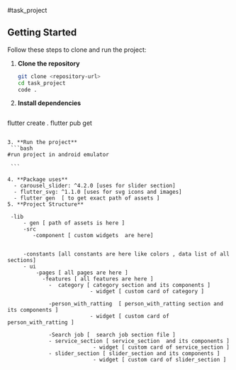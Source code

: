 #task_project

## Getting Started

Follow these steps to clone and run the project:

1. **Clone the repository**
    ```bash
    git clone <repository-url>
    cd task_project
    code .
    ```

2. **Install dependencies**
    ```bash
  flutter create .
  flutter pub get
   ```

3. **Run the project**
    ```bash
   #run project in android emulator

    ```

4. **Package uses**
     - carousel_slider: ^4.2.0 [uses for slider section]
     - flutter_svg: ^1.1.0 [uses for svg icons and images]
     - flutter gen  [ to get exact path of assets ]
5. **Project Structure**

    -lib
        - gen [ path of assets is here ]
        -src
           -component [ custom widgets  are here]
               
            
        -constants [all constants are here like colors , data list of all sections]
        - ui 
            -pages [ all pages are here ]
              -features [ all features are here ]
                -  category [ category section and its components ]
                             - widget [ custom card of category ]

                -person_with_ratting  [ person_with_ratting section and its components ]
                             - widget [ custom card of person_with_ratting ]
                
                -Search job [  search job section file ]
                - service_section [ service_section  and its components ]
                              - widget [ custom card of service_section ]
                - slider_section [ slider_section and its components ]
                              - widget [ custom card of slider_section ]
                